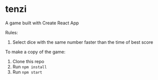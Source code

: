 # tenzi
A game built with Create React App

Rules:
  1. Select dice with the same number faster than the time of best score

To make a copy of the game:
  1. Clone this repo
  2. Run `npm install`
  3. Run `npm start`

